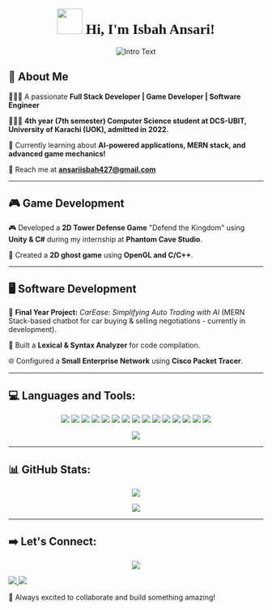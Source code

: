 <h1 align="center">
  <img src="https://media.giphy.com/media/hvRJCLFzcasrR4ia7z/giphy.gif" width="50" />
  <span style="font-family: Georgia, serif;">Hi, I'm Isbah Ansari!</span>
</h1>

<p align="center">
  <img src="https://github.com/user-attachments/assets/263c2803-ef95-4cce-a016-b9d15cb762ff" alt="Intro Text"  />
</p>

## 🚀 About Me

👩🏻‍💻 A passionate **Full Stack Developer | Game Developer | Software Engineer**

👩🏻‍🎓 **4th year (7th semester) Computer Science student at DCS-UBIT, University of Karachi (UOK), admitted in 2022.**

💭 Currently learning about **AI-powered applications, MERN stack, and advanced game mechanics!**

📧 Reach me at **[ansariisbah427@gmail.com](mailto:ansariisbah427@gmail.com)**

---

## 🎮 Game Development

🎮 Developed a **2D Tower Defense Game** "Defend the Kingdom" using **Unity & C#** during my internship at **Phantom Cave Studio**.

👻 Created a **2D ghost game** using **OpenGL and C/C++**.

---

## 🖥️ Software Development

🚗 **Final Year Project:** *CarEase: Simplifying Auto Trading with AI* (MERN Stack-based chatbot for car buying & selling negotiations - currently in development).

🔢 Built a **Lexical & Syntax Analyzer** for code compilation.

🌐 Configured a **Small Enterprise Network** using **Cisco Packet Tracer**.

---

## 💻 Languages and Tools:

<p align="center">
  <img src="https://img.shields.io/badge/C%2B%2B-00599C?style=for-the-badge&logo=c%2B%2B&logoColor=white" />
  <img src="https://img.shields.io/badge/C%23-239120?style=for-the-badge&logo=c-sharp&logoColor=white" />
  <img src="https://img.shields.io/badge/JavaScript-F7DF1E?style=for-the-badge&logo=javascript&logoColor=black" />
  <img src="https://img.shields.io/badge/Python-3776AB?style=for-the-badge&logo=python&logoColor=white" />
  <img src="https://img.shields.io/badge/Unity-000000?style=for-the-badge&logo=unity&logoColor=white" />
  <img src="https://img.shields.io/badge/React-61DAFB?style=for-the-badge&logo=react&logoColor=black" />
  <img src="https://img.shields.io/badge/Node.js-339933?style=for-the-badge&logo=nodedotjs&logoColor=white" />
  <img src="https://img.shields.io/badge/Express.js-000000?style=for-the-badge&logo=express&logoColor=white" />
  <img src="https://img.shields.io/badge/Git-F05032?style=for-the-badge&logo=git&logoColor=white" />
  <img src="https://img.shields.io/badge/Cisco-1BA0D7?style=for-the-badge&logo=cisco&logoColor=white" />
  <img src="https://img.shields.io/badge/HTML5-E34F26?style=for-the-badge&logo=html5&logoColor=white" />
  <img src="https://img.shields.io/badge/CSS3-1572B6?style=for-the-badge&logo=css3&logoColor=white" />
  <img src="https://img.shields.io/badge/Bootstrap-7952B3?style=for-the-badge&logo=bootstrap&logoColor=white" />
  <img src="https://img.shields.io/badge/SQL-4479A1?style=for-the-badge&logo=database&logoColor=white" />
  <img src="https://img.shields.io/badge/VS%20Code-007ACC?style=for-the-badge&logo=visual-studio-code&logoColor=white" />
</p>

<p align="center">
  <img src="https://github-readme-stats.vercel.app/api/top-langs/?username=isbahansariii&layout=compact&theme=dark" />
</p>

---

## 📊 GitHub Stats:

<p align="center">
  <img src="https://github-readme-streak-stats.herokuapp.com/?user=isbahansariii&theme=dark" />
</p>
<p align="center">
  <img src="https://github-readme-stats.vercel.app/api?username=isbahansariii&show_icons=true&theme=dark" />
</p>

---

## ➡️ Let's Connect:

<p align="center">
  <img src="https://github-profile-summary-cards.vercel.app/api/cards/profile-details?username=isbahansariii&theme=dark" />
</p>
<p>
  <a href="https://github.com/isbahansariii">
    <img src="https://img.shields.io/badge/GitHub-isbahansariii-181717?style=for-the-badge&logo=github&logoColor=white" />
  </a>
  <a href="https://www.linkedin.com/in/isbahansariii/">
    <img src="https://img.shields.io/badge/LinkedIn-isbahansariii-0077B5?style=for-the-badge&logo=linkedin&logoColor=white" />
  </a>
</p>

🚀 Always excited to collaborate and build something amazing!

